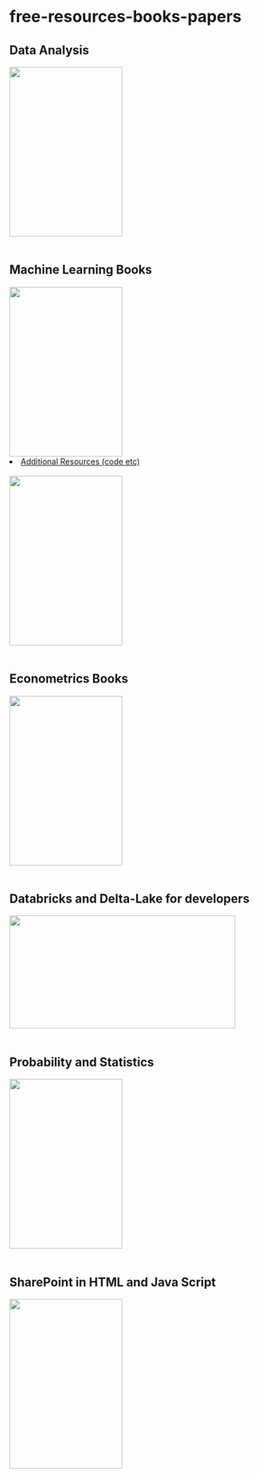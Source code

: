 # free-resources-books-papers
## Data Analysis  

<a align="left" href="https://github.com/TatevKaren/free-resources-books-papers/blob/main/Python-for-Data-Analysis-2nd-Edition.pdf">
  <img src="https://images-na.ssl-images-amazon.com/images/I/912I2EtdCbL.jpg?raw=true"
  width="200" height="300">
</a>
<br>
<br>

## Machine Learning Books 
 
<a align="left" href="https://github.com/TatevKaren/free-resources-books-papers/blob/main/Machine%20Learning.pdf">
  <img src="https://encrypted-tbn0.gstatic.com/images?q=tbn:ANd9GcR5NxdOQf1VAMYiXsbKr3JY6INALlC_xeCMdA&usqp=CAU?raw=true"
  width="200" height="300">
</a>

<li><a href="http://fs2.american.edu/alberto/www/analytics/ISLRLectures.html"> Additional Resources (code etc)</a></li>
<br>
<a align="left" href="https://github.com/TatevKaren/free-resources-books-papers/blob/main/The%20Big%20Book%20of%20Machine%20Learning%20Use%20Case.pdf">
  <img src="https://databricks.com/wp-content/uploads/2020/09/big-book-of-data-science-use-cases-thumbnail-min.png?raw=true"
  width="200" height="300">
</a>
<br>
<br>


## Econometrics Books 
<a align="left" href="https://github.com/TatevKaren/free-resources-books-papers/blob/main/Econometric_Analysis_Book.pdf">
  <img src="https://images-na.ssl-images-amazon.com/images/I/81MaAqXkmUL.jpg?raw=true"
  width="200" height="300">
</a>
<br>
<br>

## Databricks and Delta-Lake for developers
<a align="left" href="https://github.com/TatevKaren/free-resources-books-papers/blob/main/Apache-spark-and-delta-lake-for-developers.pdf">
  <img src="https://databricks.com/wp-content/uploads/2020/01/OG_Image_2.jpg?raw=true"
  width="400" height="200">
</a>
<br>
<br>

## Probability and Statistics
<a align="left" href="https://github.com/TatevKaren/free-resources-books-papers/blob/main/Probability%20%26%20Statistics.pdf">
  <img src="https://images-na.ssl-images-amazon.com/images/I/71Tn%2Bp6OoSL._AC_UL600_SR453,600_.jpg?raw=true" width="200" height="300">
</a>
<br>
<br>

## SharePoint in HTML and Java Script
<a align="left" href="https://github.com/TatevKaren/free-resources-books-papers/blob/main/Custom-SharePoint-Solutions-with-HTML-and-JavaScript.pdf">
  <img src="https://kbimages1-a.akamaihd.net/f6401949-32e5-4d28-85f1-1a9a1e920128/166/300/False/custom-sharepoint-solutions-with-html-and-javascript.jpg?raw=true" width="200" height="300">
</a>
<br>
<br>


